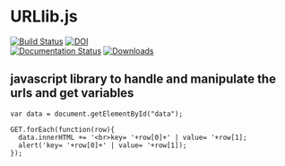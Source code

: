 # URLlib.js


[![Build Status](https://travis-ci.org/joemccann/dillinger.svg?branch=master)](https://travis-ci.org/joemccann/dillinger)
[![DOI](https://zenodo.org/badge/118142261.svg)](https://zenodo.org/badge/latestdoi/118142261)  
[![Documentation Status](https://readthedocs.org/projects/kdepy/badge/?version=latest)](http://kdepy.readthedocs.io/en/latest/?badge=latest) [![Downloads](https://pepy.tech/badge/kdepy)](https://pepy.tech/project/kdepy)

## javascript library to handle and manipulate the urls and get variables

```
var data = document.getElementById("data");

GET.forEach(function(row){
  data.innerHTML += '<br>key= '+row[0]+' | value= '+row[1];
  alert('key= '+row[0]+' | value= '+row[1]);
});
```

